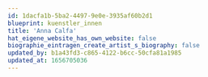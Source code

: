 ```yaml
---
id: 1dacfa1b-5ba2-4497-9e0e-3935af60b2d1
blueprint: kuenstler_innen
title: 'Anna Calfa'
hat_eigene_website_has_own_website: false
biographie_eintragen_create_artist_s_biography: false
updated_by: b1a43fd3-c865-4122-b6cc-50cfa81a1985
updated_at: 1656705036
---
```

